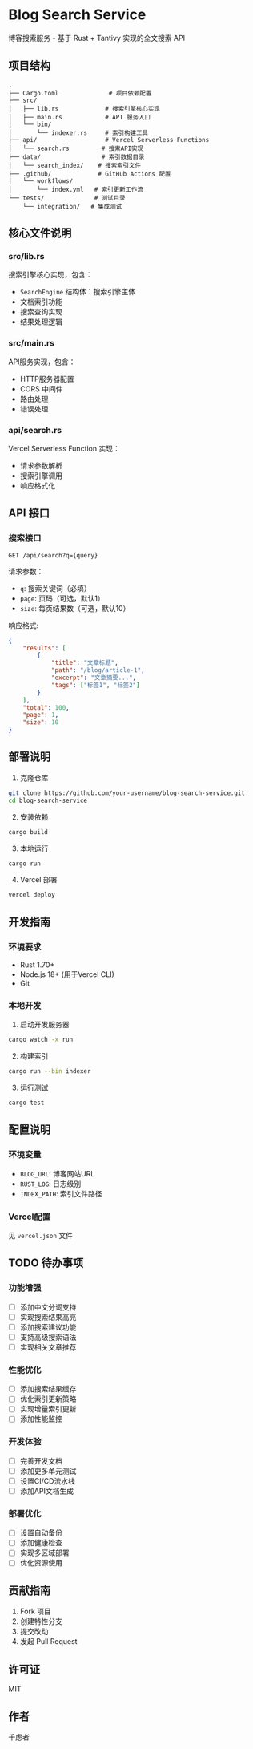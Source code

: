 # Blog Search Service

博客搜索服务 - 基于 Rust + Tantivy 实现的全文搜索 API

## 项目结构

```
.
├── Cargo.toml              # 项目依赖配置
├── src/
│   ├── lib.rs             # 搜索引擎核心实现
│   ├── main.rs            # API 服务入口
│   └── bin/
│       └── indexer.rs     # 索引构建工具
├── api/                   # Vercel Serverless Functions
│   └── search.rs         # 搜索API实现
├── data/                 # 索引数据目录
│   └── search_index/    # 搜索索引文件
├── .github/             # GitHub Actions 配置
│   └── workflows/
│       └── index.yml   # 索引更新工作流
└── tests/              # 测试目录
    └── integration/   # 集成测试
```

## 核心文件说明

### src/lib.rs
搜索引擎核心实现，包含：
- `SearchEngine` 结构体：搜索引擎主体
- 文档索引功能
- 搜索查询实现
- 结果处理逻辑

### src/main.rs
API服务实现，包含：
- HTTP服务器配置
- CORS 中间件
- 路由处理
- 错误处理

### api/search.rs
Vercel Serverless Function 实现：
- 请求参数解析
- 搜索引擎调用
- 响应格式化

## API 接口

### 搜索接口
```
GET /api/search?q={query}
```

请求参数：
- `q`: 搜索关键词（必填）
- `page`: 页码（可选，默认1）
- `size`: 每页结果数（可选，默认10）

响应格式:
```json
{
    "results": [
        {
            "title": "文章标题",
            "path": "/blog/article-1",
            "excerpt": "文章摘要...",
            "tags": ["标签1", "标签2"]
        }
    ],
    "total": 100,
    "page": 1,
    "size": 10
}
```

## 部署说明

1. 克隆仓库
```bash
git clone https://github.com/your-username/blog-search-service.git
cd blog-search-service
```

2. 安装依赖
```bash
cargo build
```

3. 本地运行
```bash
cargo run
```

4. Vercel 部署
```bash
vercel deploy
```

## 开发指南

### 环境要求
- Rust 1.70+
- Node.js 18+ (用于Vercel CLI)
- Git

### 本地开发
1. 启动开发服务器
```bash
cargo watch -x run
```

2. 构建索引
```bash
cargo run --bin indexer
```

3. 运行测试
```bash
cargo test
```

## 配置说明

### 环境变量
- `BLOG_URL`: 博客网站URL
- `RUST_LOG`: 日志级别
- `INDEX_PATH`: 索引文件路径

### Vercel配置
见 `vercel.json` 文件

## TODO 待办事项

### 功能增强
- [ ] 添加中文分词支持
- [ ] 实现搜索结果高亮
- [ ] 添加搜索建议功能
- [ ] 支持高级搜索语法
- [ ] 实现相关文章推荐

### 性能优化
- [ ] 添加搜索结果缓存
- [ ] 优化索引更新策略
- [ ] 实现增量索引更新
- [ ] 添加性能监控

### 开发体验
- [ ] 完善开发文档
- [ ] 添加更多单元测试
- [ ] 设置CI/CD流水线
- [ ] 添加API文档生成

### 部署优化
- [ ] 设置自动备份
- [ ] 添加健康检查
- [ ] 实现多区域部署
- [ ] 优化资源使用

## 贡献指南

1. Fork 项目
2. 创建特性分支
3. 提交改动
4. 发起 Pull Request

## 许可证

MIT

## 作者

千虑者 